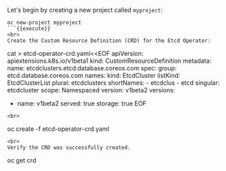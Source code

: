 Let's begin by creating a new project called `myproject`:

```
oc new-project myproject
```{{execute}}
<br>
Create the Custom Resource Definition (CRD) for the Etcd Operator:

```
cat > etcd-operator-crd.yaml<<EOF
apiVersion: apiextensions.k8s.io/v1beta1
kind: CustomResourceDefinition
metadata:
  name: etcdclusters.etcd.database.coreos.com
spec:
  group: etcd.database.coreos.com
  names:
    kind: EtcdCluster
    listKind: EtcdClusterList
    plural: etcdclusters
    shortNames:
    - etcdclus
    - etcd
    singular: etcdcluster
  scope: Namespaced
  version: v1beta2
  versions:
  - name: v1beta2
    served: true
    storage: true
EOF
```{{execute}}
<br>
```
oc create -f etcd-operator-crd.yaml
```{{execute}}
<br>
Verify the CRD was successfully created.

```
oc get crd
```{{execute}}
